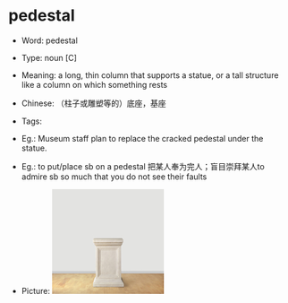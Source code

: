 # pedestal

- Word: pedestal

- Type: noun [C]
- Meaning: a long, thin column that supports a statue, or a tall structure like a column on which something rests
- Chinese: （柱子或雕塑等的）底座，基座
- Tags: 
- Eg.: Museum staff plan to replace the cracked pedestal under the statue.
- Eg.: to put/place sb on a pedestal 把某人奉为完人；盲目崇拜某人to admire sb so much that you do not see their faults
- Picture: ![pedestal](images/pedestal.jpg)


